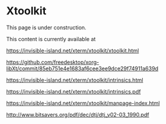 # Xtoolkit

This page is under construction.

This content is currently available at

https://invisible-island.net/xterm/xtoolkit/xtoolkit.html

https://github.com/freedesktop/xorg-libXt/commit/85eb751e4e1683af6cee3ee9dce29f74911a639d

https://invisible-island.net/xterm/xtoolkit/intrinsics.html

https://invisible-island.net/xterm/xtoolkit/intrinsics.pdf

https://invisible-island.net/xterm/xtoolkit/manpage-index.html

http://www.bitsavers.org/pdf/dec/dtj/dtj_v02-03_1990.pdf
